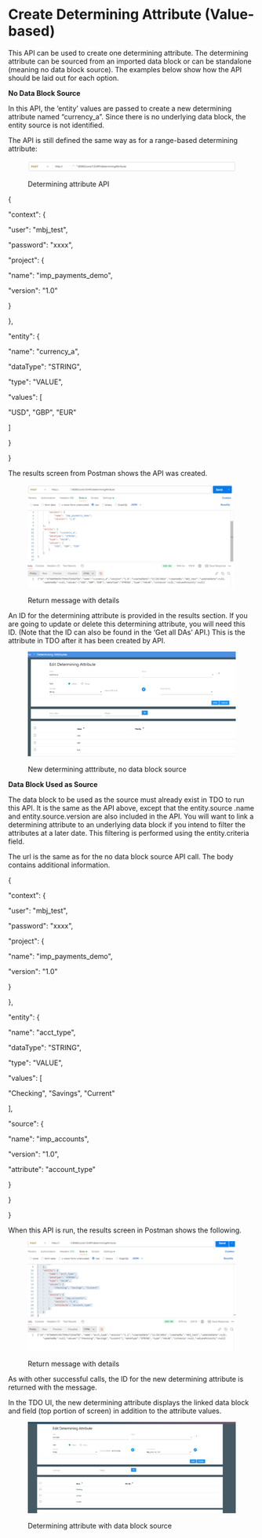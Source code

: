 # Create Determining Attribute (Value-based)

This API can be used to create one determining attribute.  The determining attribute can be sourced from an imported data block or can be standalone (meaning no data block source). The examples below show how the API should be laid out for each option.

&#x20;

**No Data Block Source**

In this API, the ‘entity’ values are passed to create a new determining attribute named “currency\_a”.  Since there is no underlying data block, the entity source is not identified.

&#x20;

The API is still defined the same way as for a range-based determining attribute:

&#x20;

<figure><img src="../../../../../.gitbook/assets/image (3).png" alt=""><figcaption><p>Determining attribute API</p></figcaption></figure>

&#x20;

{

&#x20;   "context": {

&#x20;       "user": "mbj\_test",

&#x20;       "password": "xxxx",

&#x20;       "project": {

&#x20;           "name": "imp\_payments\_demo",

&#x20;           "version": "1.0"

&#x20;       }

&#x20;   },

&#x20;   "entity": {

&#x20;       "name": "currency\_a",

&#x20;       "dataType": "STRING",

&#x20;       "type": "VALUE",

&#x20;       "values": \[

&#x20;           "USD", "GBP", "EUR"

&#x20;       ]

&#x20;   }

}

&#x20;

&#x20;

&#x20;

The results screen from Postman shows the API was created.

&#x20;

<figure><img src="../../../../../.gitbook/assets/image (4).png" alt=""><figcaption><p>Return message with details</p></figcaption></figure>

&#x20;

An ID for the determining attribute is provided in the results section.  If you are going to update or delete this determining attribute, you will need this ID.  (Note that the ID can also be found in the ‘Get all DAs’ API.) This is the attribute in TDO after it has been created by API.

&#x20;

<figure><img src="../../../../../.gitbook/assets/image (5).png" alt=""><figcaption><p>New determining atttribute, no data block source</p></figcaption></figure>

**Data Block Used as Source**

The data block to be used as the source must already exist in TDO to run this API.  It is the same as the API above, except that the entity.source .name and entity.source.version are also included in the API.  You will want to link a determining attribute to an underlying data block if you intend to filter the attributes at a later date.  This filtering is performed using the entity.criteria field.

&#x20;

The url is the same as for the no data block source API call.  The body contains additional information.

&#x20;&#x20;

{

&#x20;   "context": {

&#x20;       "user": "mbj\_test",

&#x20;       "password": "xxxx",

&#x20;       "project": {

&#x20;           "name": "imp\_payments\_demo",

&#x20;           "version": "1.0"

&#x20;       }

&#x20;   },

&#x20;   "entity": {

&#x20;       "name": "acct\_type",

&#x20;       "dataType": "STRING",

&#x20;       "type": "VALUE",

&#x20;       "values": \[

&#x20;           "Checking", "Savings", "Current"

&#x20;       ],

&#x20;       "source": {

&#x20;           "name": "imp\_accounts",

&#x20;           "version": "1.0",

&#x20;           "attribute": "account\_type"

&#x20;       }

&#x20;   }

}

&#x20;

When this API is run, the results screen in Postman shows the following.

&#x20;

<figure><img src="../../../../../.gitbook/assets/image (6).png" alt=""><figcaption><p>Return message with details</p></figcaption></figure>

&#x20;

As with other successful calls, the ID for the new determining attribute is returned with the message.

&#x20;

In the TDO UI, the new determining attribute displays the linked data block and field (top portion of screen) in addition to the attribute values.&#x20;

&#x20;

<figure><img src="../../../../../.gitbook/assets/image (7).png" alt=""><figcaption><p>Determining attribute with data block source</p></figcaption></figure>
